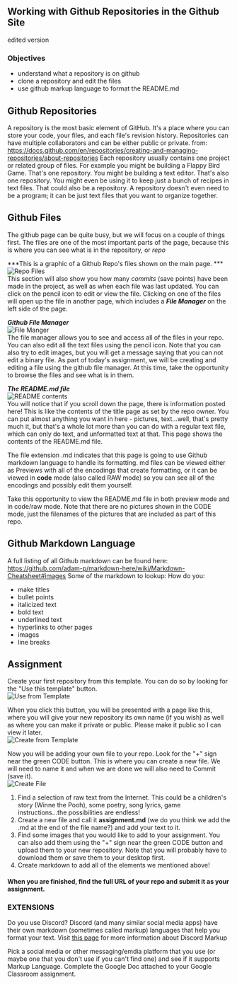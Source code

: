 ## Working with Github Repositories in the Github Site
edited version

### Objectives
* understand what a repository is on github
* clone a repository and edit the files
* use github markup language to format the README.md

## Github Repositories
A repository is the most basic element of GitHub. It's a place where you can store your code, your files, and each file's revision history. Repositories can have multiple collaborators and can be either public or private.
from:   
https://docs.github.com/en/repositories/creating-and-managing-repositories/about-repositories
Each repository usually contains one project or related group of files. For example you might be building a Flappy Bird Game. That's one repository.  You might be building a text editor. That's also one repository.  You might even be using it to keep just a bunch of recipes in text files. That could also be a repository. A repository doesn't even need to be a program; it can be just text files that you want to organize together.

## Github Files
The github page can be quite busy, but we will focus on a couple of things first.  The files are one of the most important parts of the page, because this is where you can see what is in the repository, or *repo*

***This is a graphic of a Github Repo's files shown on the main page.  ***
![Repo Files](files.png)  
This section will also show you how many *commits* (save points) have been made in the project, as well as when each file was last updated.  You can click on the pencil icon to edit or view the file.
Clicking on one of the files will open up the file in another page, which includes a ***File Manager*** on the left side of the page.

***Github File Manager***  
![File Manger](filemanager.png)  
The file manager allows you to see and access all of the files in your repo.  You can also edit all the text files using the pencil icon.  Note that you can also try to edit images, but you will get a message saying that you can not edit a binary file.  As part of today's assignment, we will be creating and editing a file using the github file manager.  At this time, take the opportunity to browse the files and see what is in them.

***The README.md file***  
![README contents](readmeMarkdown.png)   
You will notice that if you scroll down the page, there is information posted here!  This is like the contents of the title page as set by the repo owner.  You can put almost anything you want in here - pictures, text...well, that's pretty much it, but that's a whole lot more than you can do with a regular text file, which can only do text, and unformatted text at that.  This page shows the contents of the README.md file.  

The file extension .md indicates that this page is going to use Github markdown language to handle its formatting.  md files can be viewed either as Previews with all of the encodings that create formatting, or it can be viewed in **code** mode (also called RAW mode) so you can see all of the encodings and possibly edit them yourself.

Take this opportunity to view the README.md file in both preview mode and in code/raw mode.   Note that there are no pictures shown in the CODE mode, just the filenames of the pictures that are included as part of this repo.

## Github Markdown Language
A full listing of all Github markdown can be found here:   
https://github.com/adam-p/markdown-here/wiki/Markdown-Cheatsheet#images
Some of the markdown to lookup:
How do you:
* make titles
* bullet points
* italicized text
* bold text
* underlined text
* hyperlinks to other pages
* images
* line breaks

## Assignment
Create your first repository from this template.  You can do so by looking for the "Use this template" button.   
![Use from Template](template.png)  


When you click this button, you will be presented with a page like this, where you will give your new repository its own name (if you wish) as well as where you can make it private or public. Please make it public so I can view it later.  
![Create from Template](fromTemplate.png)

Now you will be adding your own file to your repo.  Look for the "+" sign near the green CODE button.  This is where you can create a new file.  We will need to name it and when we are done we will also need to Commit (save it).  
![Create File](editFile.png)  

1. Find a selection of raw text from the Internet.  This could be a children's story (Winne the Pooh), some poetry, song lyrics, game instructions...the possibilities are endless!
2. Create a new file and call it **assignment.md** (we do you think we add the .md at the end of the file name?) and add your text to it.
3. Find some images that you would like to add to your assignment. You can also add them using the "+" sign near the green CODE button and upload them to your new repository.  Note that you will probably have to download them or save them to your desktop first.
4. Create markdown to add all of the elements we mentioned above!


#### When you are finished, find the full URL of your repo and submit it as your assignment.

### EXTENSIONS
Do you use Discord?  Discord (and many similar social media apps) have their own markdown (sometimes called markup) languages that help you format your text. Visit [this page](https://support.discord.com/hc/en-us/articles/210298617-Markdown-Text-101-Chat-Formatting-Bold-Italic-Underline) for more information about Discord Markup

Pick a social media or other messaging/emdia platform that you use (or maybe one that you don't use if you can't find one) and see if it supports Markup Language. Complete the Google Doc attached to your Google Classroom assignment.
